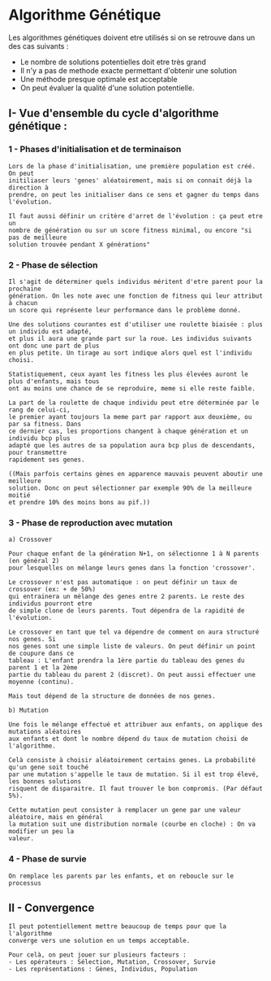 
# Algorithme Génétique 

Les algorithmes génétiques doivent etre utilisés si on se retrouve dans un des cas suivants :

- Le nombre de solutions potentielles doit etre très grand
- Il n'y a pas de methode exacte permettant d'obtenir une solution
- Une méthode presque optimale est acceptable
- On peut évaluer la qualité d'une solution potentielle.

## I- Vue d'ensemble du cycle d'algorithme génétique :

### 1 - Phases d'initialisation et de terminaison

    Lors de la phase d'initialisation, une première population est créé. On peut
    initiliaser leurs 'genes' aléatoirement, mais si on connait déjà la direction à
    prendre, on peut les initialiser dans ce sens et gagner du temps dans l'évolution.

    Il faut aussi définir un critère d'arret de l'évolution : ça peut etre un
    nombre de génération ou sur un score fitness minimal, ou encore "si pas de meilleure
    solution trouvée pendant X générations"

### 2 - Phase de sélection

    Il s'agit de déterminer quels individus méritent d'etre parent pour la prochaine
    génération. On les note avec une fonction de fitness qui leur attribut à chacun
    un score qui représente leur performance dans le problème donné.

    Une des solutions courantes est d'utiliser une roulette biaisée : plus un individu est adapté,
    et plus il aura une grande part sur la roue. Les individus suivants ont donc une part de plus
    en plus petite. Un tirage au sort indique alors quel est l'individu choisi.

    Statistiquement, ceux ayant les fitness les plus élevées auront le plus d'enfants, mais tous
    ont au moins une chance de se reproduire, meme si elle reste faible.

    La part de la roulette de chaque individu peut etre déterminée par le rang de celui-ci,
    le premier ayant toujours la meme part par rapport aux deuxième, ou par sa fitness. Dans
    ce dernier cas, les proportions changent à chaque génération et un individu bcp plus
    adapté que les autres de sa population aura bcp plus de descendants, pour transmettre
    rapidement ses genes.

    ((Mais parfois certains gènes en apparence mauvais peuvent aboutir une meilleure
    solution. Donc on peut sélectionner par exemple 90% de la meilleure moitié
    et prendre 10% des moins bons au pif.))


### 3 - Phase de reproduction avec mutation

    a) Crossover

    Pour chaque enfant de la génération N+1, on sélectionne 1 à N parents (en général 2)
    pour lesquelles on mélange leurs genes dans la fonction 'crossover'.

    Le crossover n'est pas automatique : on peut définir un taux de crossover (ex: + de 50%)
    qui entrainera un mélange des genes entre 2 parents. Le reste des individus pourront etre
    de simple clone de leurs parents. Tout dépendra de la rapidité de l'évolution.

    Le crossover en tant que tel va dépendre de comment on aura structuré nos genes. Si
    nos genes sont une simple liste de valeurs. On peut définir un point de coupure dans ce
    tableau : L'enfant prendra la 1ère partie du tableau des genes du parent 1 et la 2ème
    partie du tableau du parent 2 (discret). On peut aussi effectuer une moyenne (continu).

    Mais tout dépend de la structure de données de nos genes.

    b) Mutation

    Une fois le mélange effectué et attribuer aux enfants, on applique des mutations aléatoires
    aux enfants et dont le nombre dépend du taux de mutation choisi de l'algorithme.

    Celà consiste à choisir aléatoirement certains genes. La probabilité qu'un gene soit touché
    par une mutation s'appelle le taux de mutation. Si il est trop élevé, les bonnes solutions
    risquent de disparaitre. Il faut trouver le bon compromis. (Par défaut 5%).

    Cette mutation peut consister à remplacer un gene par une valeur aléatoire, mais en général
    la mutation suit une distribution normale (courbe en cloche) : On va modifier un peu la
    valeur.


### 4 - Phase de survie

    On remplace les parents par les enfants, et on reboucle sur le processus

## II - Convergence

    Il peut potentiellement mettre beaucoup de temps pour que la l'algorithme
    converge vers une solution en un temps acceptable.

    Pour celà, on peut jouer sur plusieurs facteurs :
    - Les opérateurs : Sélection, Mutation, Crossover, Survie
    - Les représentations : Gènes, Individus, Population
